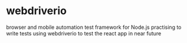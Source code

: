 # webdriverio

browser and mobile automation test framework for Node.js
practising to write tests using webdriverio to test the react app in near future

